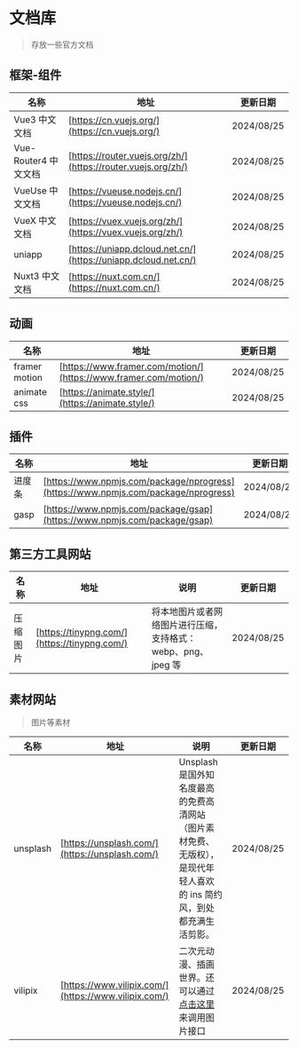 # 文档库

> 存放一些官方文档

## 框架-组件

| 名称                 | 地址                                                           | 更新日期   |
| -------------------- | -------------------------------------------------------------- | ---------- |
| Vue3 中文文档        | [https://cn.vuejs.org/](https://cn.vuejs.org/)                 | 2024/08/25 |
| Vue-Router4 中文文档 | [https://router.vuejs.org/zh/](https://router.vuejs.org/zh/)   | 2024/08/25 |
| VueUse 中文文档      | [https://vueuse.nodejs.cn/](https://vueuse.nodejs.cn/)         | 2024/08/25 |
| VueX 中文文档        | [https://vuex.vuejs.org/zh/](https://vuex.vuejs.org/zh/)       | 2024/08/25 |
| uniapp               | [https://uniapp.dcloud.net.cn/](https://uniapp.dcloud.net.cn/) | 2024/08/25 |
| Nuxt3 中文文档       | [https://nuxt.com.cn/](https://nuxt.com.cn/)                   | 2024/08/25 |

## 动画

| 名称          | 地址                                                             | 更新日期   |
| ------------- | ---------------------------------------------------------------- | ---------- |
| framer motion | [https://www.framer.com/motion/](https://www.framer.com/motion/) | 2024/08/25 |
| animate css   | [https://animate.style/](https://animate.style/)                                           | 2024/08/25 |

## 插件

| 名称   | 地址                                                         | 更新日期   |
| ------ | ------------------------------------------------------------ | ---------- |
| 进度条 | [https://www.npmjs.com/package/nprogress](https://www.npmjs.com/package/nprogress) | 2024/08/25 |
| gasp   | [https://www.npmjs.com/package/gsap](https://www.npmjs.com/package/gsap) | 2024/08/25 |

## 第三方工具网站

| 名称     | 地址                                         | 说明                                                         | 更新日期   |
| -------- | -------------------------------------------- | ------------------------------------------------------------ | ---------- |
| 压缩图片 | [https://tinypng.com/](https://tinypng.com/) | 将本地图片或者网络图片进行压缩，支持格式：webp、png、jpeg 等 | 2024/08/25 |

## 素材网站

> 图片等素材

| 名称     | 地址                                                 | 说明                                                         | 更新日期   |
| -------- | ---------------------------------------------------- | ------------------------------------------------------------ | ---------- |
| unsplash | [https://unsplash.com/](https://unsplash.com/)       | Unsplash 是国外知名度最高的免费高清网站（图片素材免费、无版权），是现代年轻人喜欢的 ins 简约风，到处都充满生活剪影。 | 2024/08/25 |
| vilipix  | [https://www.vilipix.com/](https://www.vilipix.com/) | 二次元动漫、插画世界。还可以通过[点击这里](https://www.vilipix.com/api/v1/picture/public?limit=10&sort=hot&offset=20 )来调用图片接口 | 2024/08/25 |
